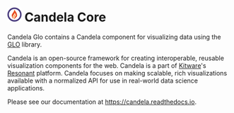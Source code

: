 # ![](docs/static/favicon.png) Candela Core

Candela Glo contains a Candela component for visualizing data using the
[GLO](https://github.com/chadstolper/glo) library.

Candela is an open-source framework for creating interoperable, reusable
visualization components for the web. Candela is a part of
[Kitware](http://www.kitware.com)'s [Resonant](http://resonant.kitware.com)
platform. Candela focuses on making scalable, rich visualizations available with
a normalized API for use in real-world data science applications.

Please see our documentation at https://candela.readthedocs.io.
